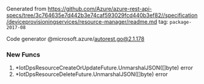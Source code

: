 Generated from https://github.com/Azure/azure-rest-api-specs/tree/3c764635e7d442b3e74caf593029fcd440b3ef82//specification/deviceprovisioningservices/resource-manager/readme.md tag: `package-2017-08`

Code generator @microsoft.azure/autorest.go@2.1.178


### New Funcs

1. *IotDpsResourceCreateOrUpdateFuture.UnmarshalJSON([]byte) error
1. *IotDpsResourceDeleteFuture.UnmarshalJSON([]byte) error
